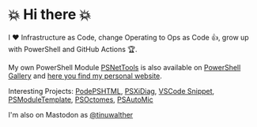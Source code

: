 # :boom: Hi there :boom:

I :heart: Infrastructure as Code, change Operating to Ops as Code :thumbsup:, grow up with PowerShell and GitHub Actions :trophy:. 

My own PowerShell Module [PSNetTools](https://github.com/tinuwalther/PsNetTools) is also available on [PowerShell Gallery](https://www.powershellgallery.com/packages/PsNetTools) and [here you find my personal website](https://tinuwalther.github.io/).

Interesting Projects: [PodePSHTML](https://github.com/tinuwalther/PodePSHTML), [PSXiDiag](https://github.com/tinuwalther/PSXiDiag), [VSCode Snippet](https://github.com/tinuwalther/VSCode), [PSModuleTemplate](https://github.com/tinuwalther/PSModuleTemplate), [PSOctomes](https://github.com/tinuwalther/PSOctomes), [PSAutoMic](https://github.com/tinuwalther/PSAutoMic)

I'm also on Mastodon as <a rel="me" href="https://techhub.social/@tinuwalther">@tinuwalther</a>
